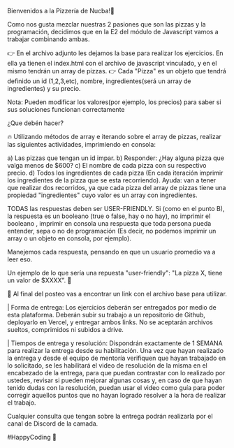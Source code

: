 Bienvenidos a la Pizzería de Nucba!🍕 

Como nos gusta mezclar nuestras 2 pasiones que son las pizzas y la programación, decidimos que en la E2 del módulo de Javascript vamos a trabajar combinando ambas.

👉 En el archivo adjunto les dejamos la base para realizar los ejercicios. En ella ya tienen el index.html con el archivo de javascript vinculado, y en el mismo tendrán un array de pizzas.
👉 Cada "Pizza"  es un objeto que tendrá definido un id (1,2,3,etc), nombre, ingredientes(será un array de ingredientes) y su precio.

Nota: Pueden modificar los valores(por ejemplo, los precios) para saber si sus soluciones funcionan correctamente

¿Que debén hacer?

🔥 Utilizando métodos de array e iterando sobre el array de pizzas, realizar las siguientes actividades, imprimiendo en consola:

a)  Las pizzas que tengan un id impar.
b) Responder: ¿Hay alguna pizza que valga menos de $600?
c) El nombre de cada pizza con su respectivo precio.
d) Todos los ingredientes de cada pizza (En cada iteración imprimir los ingredientes de la pizza que se esta recorriendo). Ayuda: van a tener que realizar dos recorridos, ya que cada pizza del array de pizzas tiene una propiedad "ingredientes" cuyo valor es un array con ingredientes.

TODAS  las respuestas deben ser USER-FRIENDLY. 
Si (como en el punto B), la respuesta es un booleano (true o false, hay o no hay), no imprimir el booleano , imprimir en consola una respuesta que toda persona pueda entender, sepa o no de programación (Es decir, no podemos imprimir un array o un objeto en consola, por ejemplo).

Manejemos cada respuesta, pensando en que un usuario promedio va a leer eso. 
 
Un ejemplo de lo que sería una repuesta "user-friendly": "La pizza X, tiene un valor de $XXXX”. 💸

📍 Al final del posteo vas a encontrar un link con el archivo base para utilizar. 

| Forma de entrega:
Los ejercicios deberán ser entregados por medio de esta plataforma.
Deberán subir su trabajo a un repositorio de Github, deployarlo en Vercel, y entregar ambos links.
No se aceptarán archivos sueltos, comprimidos ni subidos a drive.

| Tiempos de entrega y resolución:
Dispondrán exactamente de 1 SEMANA para realizar la entrega desde su habilitación.
Una vez que hayan realizado la entrega y desde el equipo de mentoría verifiquen que hayan trabajado en lo solicitado, se les habilitará el video de resolución de la misma en el encabezado de la entrega, para que puedan contrastar con lo realizado por ustedes, revisar si pueden mejorar algunas cosas y, en caso de que hayan tenido dudas con la resolución, puedan usar el video como guía para poder corregir aquellos puntos que no hayan logrado resolver a la hora de realizar el trabajo.

Cualquier consulta que tengan sobre la entrega podrán realizarla por el canal de Discord de la camada.

#HappyCoding 🤖